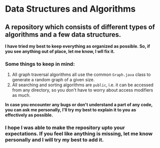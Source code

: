 # Data Structures and Algorithms

## A repository which consists of different types of algorithms and a few data structures.

**I have tried my best to keep everything as organized as possible. So, if you see anything out of place, let me know, I wll fix it.**

### Some things to keep in mind:
1. All graph traversal algorithms all use the common `Graph.java` class to generate a random graph of a given size. 
2. All searching and sorting algorithms are `public`, i.e. it can be accessed from any directory, so you don't have to worry about access modifiers as much.

**In case you encounter any bugs or don't understand a part of any code, you can ask me personally, I'll try my best to explain it to you as effectively as possible.**

### I hope I was able to make the repository upto your expectations. If you feel like anything is missing, let me know personally and I will try my best to add it.
